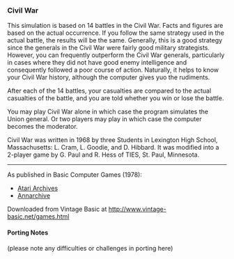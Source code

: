### Civil War

This simulation is based on 14 battles in the Civil War. Facts and figures are based on the actual occurrence. If you follow the same strategy used in the actual battle, the results will be the same. Generally, this is a good strategy since the generals in the Civil War were fairly good military strategists. However, you can frequently outperform the Civil War generals, particularly in cases where they did not have good enemy intelligence and consequently followed a poor course of action. Naturally, it helps to know your Civil War history, although the computer gives yuo the rudiments.

After each of the 14 battles, your casualties are compared to the actual casualties of the battle, and you are told whether you win or lose the battle.

You may play Civil War alone in which case the program simulates the Union general. Or two players may play in which case the computer becomes the moderator.

Civil War was written in 1968 by three Students in Lexington High School, Massachusetts: L. Cram, L. Goodie, and D. Hibbard. It was modified into a 2-player game by G. Paul and R. Hess of TIES, St. Paul, Minnesota.

---

As published in Basic Computer Games (1978):
- [Atari Archives](https://www.atariarchives.org/basicgames/showpage.php?page=46)
- [Annarchive](https://annarchive.com/files/Basic_Computer_Games_Microcomputer_Edition.pdf#page=61)

Downloaded from Vintage Basic at
http://www.vintage-basic.net/games.html

#### Porting Notes

(please note any difficulties or challenges in porting here)
